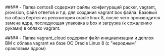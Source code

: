 ##№# - Папка centos8 содержит файлы конфигураций packer, vagrant, provision, файл ответов и т.д. для создания vagrant box файла. Базовый iso образ бертся из репозитория oracle linux 8, после чего производится замена ядра, последующая упаковка в box и загрузка (к сожалению руками) в облако vagrant.

##№# - Папка vagrant_cloud содержит файл инициализации и деплоя ВМ с облака vagrant на базе ОС Oracle Linux 8 (c "неродным" оракловым ядром)